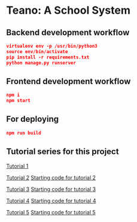# Teano: A School System

## Backend development workflow

```json
virtualenv env -p /usr/bin/python3
source env/bin/activate
pip install -r requirements.txt
python manage.py runserver
```

## Frontend development workflow

```json
npm i
npm start
```

## For deploying

```json
npm run build
```

## Tutorial series for this project

[Tutorial 1](https://youtu.be/X367yDYmogo)

[Tutorial 2](https://youtu.be/oEj7nf4yW7c)
[Starting code for tutorial 2](https://github.com/justdjango/teach-me-django/commit/272f61a19c82d4a5420893dc5a08cd805cc2cd76)

[Tutorial 3](https://youtu.be/rMSPOmZ5e_Q)
[Starting code for tutorial 3](https://github.com/justdjango/teach-me-django/commit/174ae287a58e46be0fa467e5367ed5c714f608f6)

[Tutorial 4](https://youtu.be/hVqfCZnX2GY)
[Starting code for tutorial 4](https://github.com/justdjango/teach-me-django/commit/58823b3deae7bee8ed5796e37f26d18eaa449e25)

[Tutorial 5](https://youtu.be/Kban4oP1IWU)
[Starting code for tutorial 5](https://github.com/justdjango/teach-me-django/commit/16d0635f1ce03c7e8a2a23c2e49bdae8481c5b48)
